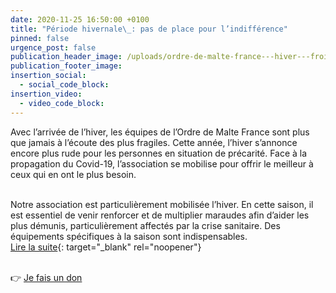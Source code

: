 ```yaml
---
date: 2020-11-25 16:50:00 +0100
title: "Période hivernale\_: pas de place pour l’indifférence"
pinned: false
urgence_post: false
publication_header_image: /uploads/ordre-de-malte-france---hiver---froid-2020-2021.jpg
publication_footer_image:
insertion_social:
  - social_code_block:
insertion_video:
  - video_code_block:
---
```


Avec l’arrivée de l’hiver, les équipes de l’Ordre de Malte France sont plus que jamais &agrave; l’écoute des plus fragiles. Cette année, l’hiver s’annonce encore plus rude pour les personnes en situation de précarité. Face &agrave; la propagation du Covid-19, l’association se mobilise pour offrir le meilleur &agrave; ceux qui en ont le plus besoin.

<br>Notre association est particuli&egrave;rement mobilisée l’hiver. En cette saison, il est essentiel de venir renforcer et de multiplier maraudes afin d’aider les plus démunis, particuli&egrave;rement affectés par la crise sanitaire. Des équipements spécifiques &agrave; la saison sont indispensables.<br>[Lire la suite](https://www.ordredemaltefrance.org/actualites/solidarite/periode-hivernale-les-temperatures-baissent-pas-notre-mobilisation){: target="_blank" rel="noopener"}

<br>👉&nbsp;[Je fais un don](https://don.ordredemaltefrance.org/b/mon-don)